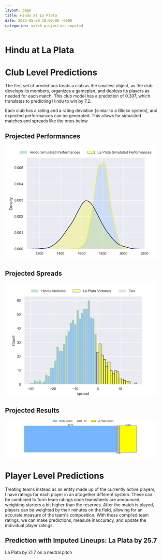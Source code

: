 ```yaml
---  
layout: page  
title: Hindu at La Plata  
date: 2023-05-20 18:00:00 -0500  
categories: match projection imputed  
---
```

# Hindu at La Plata

# Club Level Predictions


The first set of predictions treats a club as the smallest object, as the club develops its members, organizes a gameplan, and deploys its players as needed for each match. This club model has a prediction of 0.307, which translates to predicting Hindu to win by 7.2.

Each club has a rating and a rating deviation (simiar to a Glicko system), and expected performances can be generated. This allows for simulated matches and spreads like the ones below.
## Projected Performances


![Projected Performances](plots/performances_2023-05-20-LaPlata-Hindu.png)
## Projected Spreads


![Projected Spreads](plots/spreads_2023-05-20-LaPlata-Hindu.png)
## Projected Results


![Projected Results](plots/resultbar_2023-05-20-LaPlata-Hindu.png)
# Player Level Predictions


Treating teams instead as an entity made up of the currently active players, I have ratings for each player in an altogether different system. These can be combined to form team ratings once teamsheets are announced, weighting starters a bit higher than the reserves. After the match is played, players can be weighted by their minutes on the field, allowing for an accurate measure of the team's composition. With these compiled team ratings, we can make predictions, measure inaccuracy, and update the individual player ratings.
## Prediction with Imputed Lineups: La Plata by 25.7


La Plata by 21.7 on a neutral pitch

